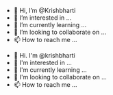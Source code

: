 - 👋 Hi, I’m @Krishbharti
- 👀 I’m interested in ...
- 🌱 I’m currently learning ...
- 💞️ I’m looking to collaborate on ...
- 📫 How to reach me ...

<!---
Krishbharti/Krishbharti is a ✨ special ✨ repository because its `README.md` (this file) appears on your GitHub profile.
You can click the Preview link to take a look at your changes.
--->
- 👋 Hi. I'm @krishbharti
- 👀 I'm interested in ...
- 🌱 I'm currently learning ...
- 💞 I'm looking to collaborate on ...
- 📫 How to reach me ...
